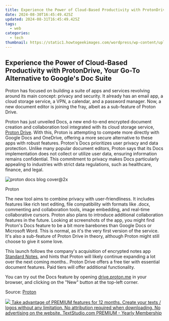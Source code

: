 ```yaml
---
title: Experience the Power of Cloud-Based Productivity with ProtonDrive, Your Go-To Alternative to Google's Doc Suite
date: 2024-08-30T16:45:49.425Z
updated: 2024-08-31T16:45:49.425Z
tags:
  - web
categories:
  - tech
thumbnail: https://static1.howtogeekimages.com/wordpress/wp-content/uploads/2023/11/38.png
---
```


## Experience the Power of Cloud-Based Productivity with ProtonDrive, Your Go-To Alternative to Google's Doc Suite

Proton has focused on building a suite of apps and services revolving around its main concept: privacy and security. It already has an email app, a cloud storage service, a VPN, a calendar, and a password manager. Now, a new document editor is joining the fray, albeit as a sub-feature of Proton Drive.

 Proton has just unveiled Docs, a new end-to-end encrypted document creation and collaboration tool integrated with its cloud storage service, [Proton Drive](https://www.anrdoezrs.net/links/3607085/type/dlg/sid/UUhtgUeUpU2003963/https://proton.me/drive). With this, Proton is attempting to compete more directly with Google Docs and OneDrive, offering a more secure alternative to these apps with robust features. Proton's Docs prioritizes user privacy and data protection. Unlike many popular document editors, Proton says that its Docs implementation does not collect or utilize user data, ensuring information remains confidential. This commitment to privacy makes Docs particularly appealing to industries with strict data regulations, such as healthcare, finance, and legal.

![proton docs blog cover@2x](https://static1.howtogeekimages.com/wordpress/wp-content/uploads/2024/07/proton-docs-blog-cover-2x.png) 

Proton 

 The new tool aims to combine privacy with user-friendliness. It includes features like rich text editing, file compatibility with formats like .docx, commenting and collaboration tools, image embedding, and real-time collaborative cursors. Proton also plans to introduce additional collaboration features in the future. Looking at screenshots of the app, you might find Proton's Docs feature to be a bit more barebones than Google Docs or Microsoft Word. This is normal, as it's the very first version of the service. It's also a sub-feature of Proton Drive in theory, although Proton might still choose to give it some love.

 This launch follows the company's acquisition of encrypted notes app [Standard Notes](https://fox-hovers.techidaily.com/ace-the-art-of-shooting-on-a-green-screen/), and hints that Proton will likely continue expanding a lot over the next coming months.. Proton Drive offers a free tier with essential document features. Paid tiers will offer additional functionality.

 You can try out the Docs feature by opening [drive.proton.me](https://www.anrdoezrs.net/links/3607085/type/dlg/sid/UUhtgUeUpU2003963/https://proton.me/drive) in your browser, and clicking on the "New" button at the top-left corner.

 Source: [Proton](https://www.anrdoezrs.net/links/3607085/type/dlg/sid/UUhtgUeUpU2003963/https://proton.me/blog/docs-proton-drive)

<ins class="adsbygoogle"
     style="display:block"
     data-ad-format="autorelaxed"
     data-ad-client="ca-pub-7571918770474297"
     data-ad-slot="1223367746"></ins>



<ins class="adsbygoogle"
     style="display:block"
     data-ad-client="ca-pub-7571918770474297"
     data-ad-slot="8358498916"
     data-ad-format="auto"
     data-full-width-responsive="true"></ins>



<!-- affiliate ads begin -->
<a href="https://secure.textstudio.com/order/checkout.php?PRODS=35633309&QTY=1&AFFILIATE=108875&CART=1"> <img src="https://secure.avangate.com/images/merchant/d6eb8222c9718486bdabce8b897380f7/products/3_premium-icon.png" border="0"> Take advantage of PREMIUM features for 12 months. 
Create your texts / logos without any limitation. 
No attribution required when downloading. 
No advertising on the website. 
 TextStudio.com  PREMIUM - Yearly Membership</a>
<!-- affiliate ads end -->